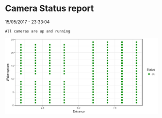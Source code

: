 Camera Status report
================
15/05/2017 - 23:33:04

    All cameras are up and running

![](camreport_files/figure-markdown_github/unnamed-chunk-2-1.png)
